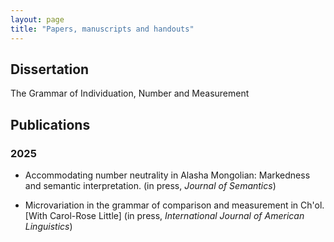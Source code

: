 ```yaml
---
layout: page
title: "Papers, manuscripts and handouts"
---
```


## Dissertation
The Grammar of Individuation, Number and Measurement

## Publications
### 2025

- Accommodating number neutrality in Alasha Mongolian: Markedness and semantic interpretation.
(in press, *Journal of Semantics*)

- Microvariation in the grammar of comparison and measurement in Ch'ol. \[With Carol-Rose Little\]
(in press, *International Journal of American Linguistics*)
